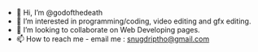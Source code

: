 - 👋 Hi, I’m @godofthedeath
- 👀 I’m interested in programming/coding, video editing and gfx editing.
- 💞️ I’m looking to collaborate on Web Developing pages.
- 📫 How to reach me - email me : snugdriptho@gmail.com



